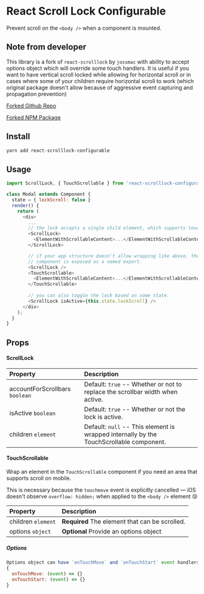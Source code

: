 # React Scroll Lock Configurable

Prevent scroll on the `<body />` when a component is mounted.

## Note from developer
This library is a fork of `react-scrolllock` by `jossmac` with ability to accept options object which will override some touch handlers.
It is useful if you want to have vertical scroll locked while allowing for horizontal scroll or in cases where some of your children require horizontal scroll to work (which original package doesn't allow because of aggressive event capturing and propagation prevention) 

[Forked Github Repo](https://github.com/jossmac/react-scrolllock)  
  
[Forked NPM Package](https://www.npmjs.com/package/react-scrolllock)  

## Install

```bash
yarn add react-scrolllock-configurable
```

## Usage

```js
import ScrollLock, { TouchScrollable } from 'react-scrolllock-configurable';

class Modal extends Component {
  state = { lockScroll: false }
  render() {
    return (
      <div>
        ...
        // the lock accepts a single child element, which supports touch-scrolling.
        <ScrollLock>
          <ElementWithScrollableContent>...</ElementWithScrollableContent>
        </ScrollLock>

        // if your app structure doesn't allow wrapping like above, the `TouchScrollable`
        // component is exposed as a named export.
        <ScrollLock />
        <TouchScrollable>
          <ElementWithScrollableContent>...</ElementWithScrollableContent>
        </TouchScrollable>
        
        // you can also toggle the lock based on some state.
        <ScrollLock isActive={this.state.lockScroll} />
      </div>
    );
  }
}
```

## Props

#### ScrollLock

| Property                       | Description                                                                    |
| :----------------------------- | :----------------------------------------------------------------------------- |
| accountForScrollbars `boolean` | Default: `true` -- Whether or not to replace the scrollbar width when active. |
| isActive `boolean` | Default: `true` -- Whether or not the lock is active. |
| children `element` | Default: `null` -- This element is wrapped internally by the TouchScrollable component. |

#### TouchScrollable

Wrap an element in the `TouchScrollable` component if you need an area that supports scroll on mobile.

This is necessary because the `touchmove` event is explicitly cancelled &mdash; iOS doesn't observe `overflow: hidden;` when applied to the `<body />` element 😢

| Property                 | Description                                    |
| :----------------------- | :--------------------------------------------- |
| children `element` | **Required** The element that can be scrolled. |
| options `object` | **Optional** Provide an options object |

##### Options 
```js
Options object can have `onTouchMove` and `onTouchStart` event handlers if you need to unblock scrolling 
{
  onTouchMove: (event) => {}
  onTouchStart: (event) => {}
}
```
